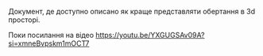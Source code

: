 Документ, де доступно описано як краще представляти обертання в 3d просторі. 

Поки посилання на відео
https://youtu.be/YXGUGSAv09A?si=xmneBvpskm1mOCT7